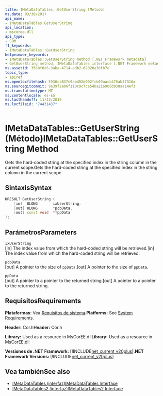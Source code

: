 ```yaml
---
title: IMetaDataTables::GetUserString (Método)
ms.date: 03/30/2017
api_name:
- IMetaDataTables.GetUserString
api_location:
- mscoree.dll
api_type:
- COM
f1_keywords:
- IMetaDataTables::GetUserString
helpviewer_keywords:
- IMetaDataTables::GetUserString method [.NET Framework metadata]
- GetUserString method, IMetaDataTables interface [.NET Framework metadata]
ms.assetid: 35b8f0d6-9aba-4714-adb2-62020a38fb7e
topic_type:
- apiref
ms.openlocfilehash: 5936ca837c9ab452e992fcb09aacb476ab37316a
ms.sourcegitcommit: 9a39f2a06f110c9c7ca54ba216900d038aa14ef3
ms.translationtype: MT
ms.contentlocale: es-ES
ms.lasthandoff: 11/23/2019
ms.locfileid: "74431437"
---
```

# <a name="imetadatatablesgetuserstring-method"></a><span data-ttu-id="cd826-102">IMetaDataTables::GetUserString (Método)</span><span class="sxs-lookup"><span data-stu-id="cd826-102">IMetaDataTables::GetUserString Method</span></span>

<span data-ttu-id="cd826-103">Gets the hard-coded string at the specified index in the string column in the current scope.</span><span class="sxs-lookup"><span data-stu-id="cd826-103">Gets the hard-coded string at the specified index in the string column in the current scope.</span></span>

## <a name="syntax"></a><span data-ttu-id="cd826-104">Sintaxis</span><span class="sxs-lookup"><span data-stu-id="cd826-104">Syntax</span></span>

```cpp
HRESULT GetUserString (
    [in]  ULONG       ixUserString,
    [out] ULONG       *pcbData,
    [out] const void  **ppData
);
```

## <a name="parameters"></a><span data-ttu-id="cd826-105">Parámetros</span><span class="sxs-lookup"><span data-stu-id="cd826-105">Parameters</span></span>

`ixUserString`\
<span data-ttu-id="cd826-106">[in] The index value from which the hard-coded string will be retrieved.</span><span class="sxs-lookup"><span data-stu-id="cd826-106">[in] The index value from which the hard-coded string will be retrieved.</span></span>

`pcbData`\
<span data-ttu-id="cd826-107">[out] A pointer to the size of `ppData`.</span><span class="sxs-lookup"><span data-stu-id="cd826-107">[out] A pointer to the size of `ppData`.</span></span>

`ppData`\
<span data-ttu-id="cd826-108">[out] A pointer to a pointer to the returned string.</span><span class="sxs-lookup"><span data-stu-id="cd826-108">[out] A pointer to a pointer to the returned string.</span></span>

## <a name="requirements"></a><span data-ttu-id="cd826-109">Requisitos</span><span class="sxs-lookup"><span data-stu-id="cd826-109">Requirements</span></span>

<span data-ttu-id="cd826-110">**Plataformas:** Vea [Requisitos de sistema](../../../../docs/framework/get-started/system-requirements.md).</span><span class="sxs-lookup"><span data-stu-id="cd826-110">**Platforms:** See [System Requirements](../../../../docs/framework/get-started/system-requirements.md).</span></span>

<span data-ttu-id="cd826-111">**Header:** Cor.h</span><span class="sxs-lookup"><span data-stu-id="cd826-111">**Header:** Cor.h</span></span>

<span data-ttu-id="cd826-112">**Library:** Used as a resource in MsCorEE.dll</span><span class="sxs-lookup"><span data-stu-id="cd826-112">**Library:** Used as a resource in MsCorEE.dll</span></span>

<span data-ttu-id="cd826-113">**Versiones de .NET Framework:** [!INCLUDE[net_current_v20plus](../../../../includes/net-current-v20plus-md.md)]</span><span class="sxs-lookup"><span data-stu-id="cd826-113">**.NET Framework Versions:** [!INCLUDE[net_current_v20plus](../../../../includes/net-current-v20plus-md.md)]</span></span>

## <a name="see-also"></a><span data-ttu-id="cd826-114">Vea también</span><span class="sxs-lookup"><span data-stu-id="cd826-114">See also</span></span>

- [<span data-ttu-id="cd826-115">IMetaDataTables (interfaz)</span><span class="sxs-lookup"><span data-stu-id="cd826-115">IMetaDataTables Interface</span></span>](imetadatatables-interface.md)
- [<span data-ttu-id="cd826-116">IMetaDataTables2 (interfaz)</span><span class="sxs-lookup"><span data-stu-id="cd826-116">IMetaDataTables2 Interface</span></span>](imetadatatables2-interface.md)
